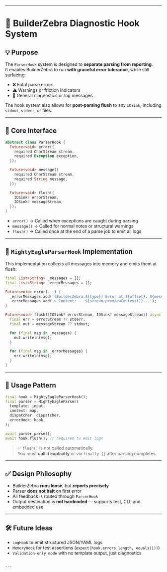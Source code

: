 
---

# 🧠 BuilderZebra Diagnostic Hook System

## 💡 Purpose
The `ParserHook` system is designed to **separate parsing from reporting**.  
It enables BuilderZebra to run **with graceful error tolerance**, while still surfacing:

- ❌ Fatal parse errors
- ⚠️ Warnings or friction indicators
- 💬 General diagnostics or log messages

The hook system also allows for **post-parsing flush** to any `IOSink`, including `stdout`, `stderr`, or files.

---

## 🧱 Core Interface

```dart
abstract class ParserHook {
  Future<void> error({
    required CharStream stream,
    required Exception exception,
  });

  Future<void> message({
    required CharStream stream,
    required String message,
  });

  Future<void> flush({
    IOSink? errorStream,
    IOSink? messageStream,
  });
}
```

- `error()` → Called when exceptions are caught during parsing
- `message()` → Called for normal notes or structural warnings
- `flush()` → Called once at the end of a parse job to emit all logs

---

## 🦅 `MightyEagleParserHook` Implementation

This implementation collects all messages into memory and emits them at flush:

```dart
final List<String> _messages = [];
final List<String> _errorMessages = [];

Future<void> error(...) {
  _errorMessages.add('[BuilderZebra:${type}] Error at ${offset}: ${message}');
  _errorMessages.add('↪ Context: ...${stream.previewContext()}...');
}

Future<void> flush({IOSink? errorStream, IOSink? messageStream}) async {
  final err = errorStream ?? stderr;
  final out = messageStream ?? stdout;

  for (final msg in _messages) {
    out.writeln(msg);
  }

  for (final msg in _errorMessages) {
    err.writeln(msg);
  }
}
```

---

## 🚀 Usage Pattern

```dart
final hook = MightyEagleParserHook();
final parser = MightyEagleParser(
  template: input,
  context: map,
  dispatcher: dispatcher,
  errorHook: hook,
);

await parser.parse();
await hook.flush(); // required to emit logs
```

> ✅ `flush()` is not called automatically.  
> You must **call it explicitly** or via `finally {}` after parsing completes.

---

## ✅ Design Philosophy

- BuilderZebra **runs loose**, but **reports precisely**
- Parser **does not halt** on first error
- All feedback is routed through `ParserHook`
- Output destination is **not hardcoded** — supports test, CLI, and embedded use

---

## 🛠 Future Ideas

- `LogHook` to emit structured JSON/YAML logs
- `MemoryHook` for test assertions (`expect(hook.errors.length, equals(1))`)
- `Validation-only mode` with no template output, just diagnostics

```

---
